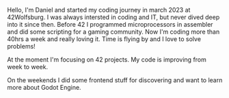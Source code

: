 Hello,
I'm Daniel and started my coding journey in march 2023 at 42Wolfsburg.
I was always intersted in coding and IT, but never dived deep into it since then.
Before 42 I programmed microprocessors in assembler and did some scripting for a gaming community.
Now I'm coding more than 40hrs a week and really loving it. Time is flying by and I love to solve problems!

At the moment I'm focusing on 42 projects. My code is improving from week to week.

On the weekends I did some frontend stuff for discovering and want to learn more about Godot Engine.
